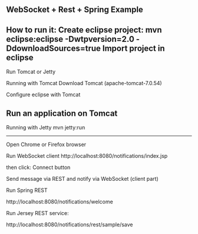 WebSocket + Rest + Spring Example
-----------------------------------------------------------------
How to run it:
Create eclipse project: mvn eclipse:eclipse -Dwtpversion=2.0 -DdownloadSources=true
Import project in eclipse
-----------------------------------------------------------------
Run Tomcat or Jetty

Running with Tomcat
Download Tomcat (apache-tomcat-7.0.54)

Configure eclipse with Tomcat

Run an application on Tomcat
-----------------------------------------------------------------
Running with Jetty
mvn jetty:run

-----------------------------------------------------------------
Open Chrome or Firefox browser

Run WebSocket client
http://localhost:8080/notifications/index.jsp

then click: Connect button

Send message via REST and notify via WebSocket (client part)

Run Spring REST

http://localhost:8080/notifications/welcome


Run Jersey REST service:

http://localhost:8080/notifications/rest/sample/save


